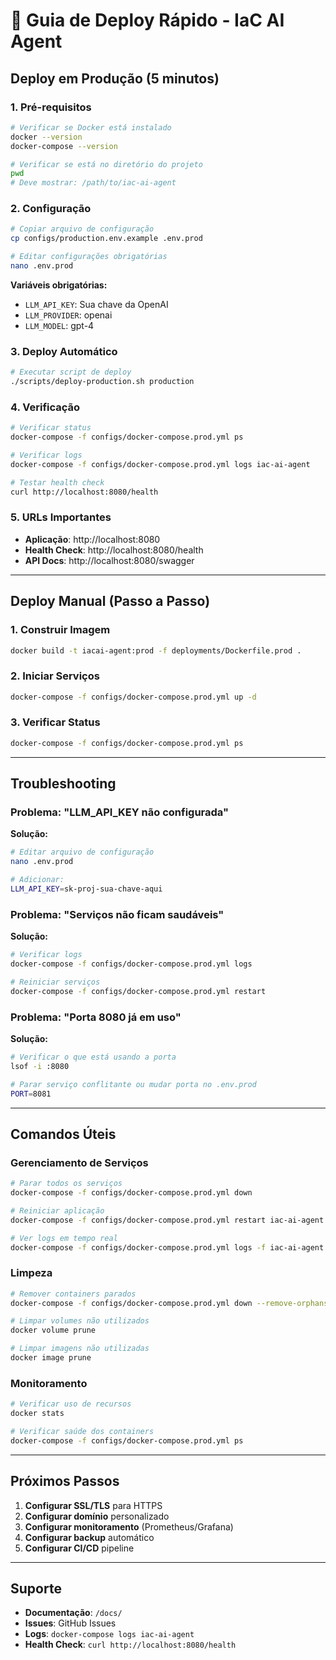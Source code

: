 # 🚀 Guia de Deploy Rápido - IaC AI Agent

## Deploy em Produção (5 minutos)

### 1. Pré-requisitos
```bash
# Verificar se Docker está instalado
docker --version
docker-compose --version

# Verificar se está no diretório do projeto
pwd
# Deve mostrar: /path/to/iac-ai-agent
```

### 2. Configuração
```bash
# Copiar arquivo de configuração
cp configs/production.env.example .env.prod

# Editar configurações obrigatórias
nano .env.prod
```

**Variáveis obrigatórias:**
- `LLM_API_KEY`: Sua chave da OpenAI
- `LLM_PROVIDER`: openai
- `LLM_MODEL`: gpt-4

### 3. Deploy Automático
```bash
# Executar script de deploy
./scripts/deploy-production.sh production
```

### 4. Verificação
```bash
# Verificar status
docker-compose -f configs/docker-compose.prod.yml ps

# Verificar logs
docker-compose -f configs/docker-compose.prod.yml logs iac-ai-agent

# Testar health check
curl http://localhost:8080/health
```

### 5. URLs Importantes
- **Aplicação**: http://localhost:8080
- **Health Check**: http://localhost:8080/health
- **API Docs**: http://localhost:8080/swagger

---

## Deploy Manual (Passo a Passo)

### 1. Construir Imagem
```bash
docker build -t iacai-agent:prod -f deployments/Dockerfile.prod .
```

### 2. Iniciar Serviços
```bash
docker-compose -f configs/docker-compose.prod.yml up -d
```

### 3. Verificar Status
```bash
docker-compose -f configs/docker-compose.prod.yml ps
```

---

## Troubleshooting

### Problema: "LLM_API_KEY não configurada"
**Solução:**
```bash
# Editar arquivo de configuração
nano .env.prod

# Adicionar:
LLM_API_KEY=sk-proj-sua-chave-aqui
```

### Problema: "Serviços não ficam saudáveis"
**Solução:**
```bash
# Verificar logs
docker-compose -f configs/docker-compose.prod.yml logs

# Reiniciar serviços
docker-compose -f configs/docker-compose.prod.yml restart
```

### Problema: "Porta 8080 já em uso"
**Solução:**
```bash
# Verificar o que está usando a porta
lsof -i :8080

# Parar serviço conflitante ou mudar porta no .env.prod
PORT=8081
```

---

## Comandos Úteis

### Gerenciamento de Serviços
```bash
# Parar todos os serviços
docker-compose -f configs/docker-compose.prod.yml down

# Reiniciar aplicação
docker-compose -f configs/docker-compose.prod.yml restart iac-ai-agent

# Ver logs em tempo real
docker-compose -f configs/docker-compose.prod.yml logs -f iac-ai-agent
```

### Limpeza
```bash
# Remover containers parados
docker-compose -f configs/docker-compose.prod.yml down --remove-orphans

# Limpar volumes não utilizados
docker volume prune

# Limpar imagens não utilizadas
docker image prune
```

### Monitoramento
```bash
# Verificar uso de recursos
docker stats

# Verificar saúde dos containers
docker-compose -f configs/docker-compose.prod.yml ps
```

---

## Próximos Passos

1. **Configurar SSL/TLS** para HTTPS
2. **Configurar domínio** personalizado
3. **Configurar monitoramento** (Prometheus/Grafana)
4. **Configurar backup** automático
5. **Configurar CI/CD** pipeline

---

## Suporte

- **Documentação**: `/docs/`
- **Issues**: GitHub Issues
- **Logs**: `docker-compose logs iac-ai-agent`
- **Health Check**: `curl http://localhost:8080/health`
